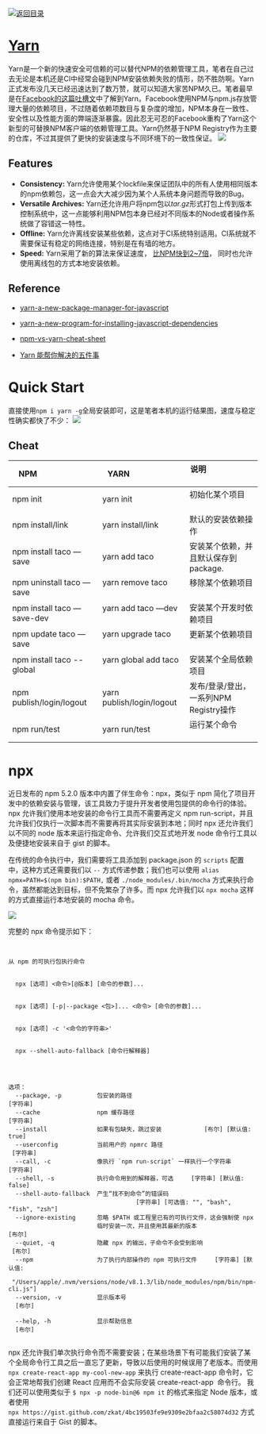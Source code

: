 [![返回目录](https://parg.co/UYp)](https://parg.co/Ubt) 




# [Yarn](https://github.com/yarnpkg/yarn)


Yarn是一个新的快速安全可信赖的可以替代NPM的依赖管理工具，笔者在自己过去无论是本机还是CI中经常会碰到NPM安装依赖失败的情形，防不胜防啊。Yarn正式发布没几天已经迅速达到了数万赞，就可以知道大家苦NPM久已。笔者最早是在[Facebook的这篇吐槽文](https://code.facebook.com/posts/1840075619545360/yarn-a-new-package-manager-for-javascript/)中了解到Yarn。Facebook使用NPM与npm.js存放管理大量的依赖项目，不过随着依赖项数目与复杂度的增加，NPM本身在一致性、安全性以及性能方面的弊端逐渐暴露。因此忍无可忍的Facebook重构了Yarn这个新型的可替换NPM客户端的依赖管理工具。Yarn仍然基于NPM Registry作为主要的仓库，不过其提供了更快的安装速度与不同环境下的一致性保证。
![](https://coding.net/u/hoteam/p/Cache/git/raw/master/2016/10/2/1-6b1tRgneuFkZol6ZQqo-lQ.png)




## Features
- **Consistency:** Yarn允许使用某个lockfile来保证团队中的所有人使用相同版本的npm依赖包，这一点会大大减少因为某个人系统本身问题而导致的Bug。
- **Versatile Archives:** Yarn还允许用户将npm包以*tar.gz*形式打包上传到版本控制系统中，这一点能够利用NPM包本身已经对不同版本的Node或者操作系统做了容错这一特性。
- **Offline:** Yarn允许离线安装某些依赖，这点对于CI系统特别适用。CI系统就不需要保证有稳定的网络连接，特别是在有墙的地方。
- **Speed:** Yarn采用了新的算法来保证速度， [比NPM快到2~7倍](https://yarnpkg.com/en/compare)， 同时也允许使用离线包的方式本地安装依赖。


## Reference

- [yarn-a-new-package-manager-for-javascript](https://code.facebook.com/posts/1840075619545360/yarn-a-new-package-manager-for-javascript/)

- [yarn-a-new-program-for-installing-javascript-dependencies](https://blog.getexponent.com/yarn-a-new-program-for-installing-javascript-dependencies-44961956e728#.qf8fmeg4g)

- [npm-vs-yarn-cheat-sheet](https://shift.infinite.red/npm-vs-yarn-cheat-sheet-8755b092e5cc#.dcd5qeolm)

- [Yarn 能帮你解决的五件事](http://www.tuicool.com/articles/Yn2iU3Q)


# Quick Start
直接使用`npm i yarn -g`全局安装即可，这是笔者本机的运行结果图，速度与稳定性确实都快了不少：
![](https://coding.net/u/hoteam/p/Cache/git/raw/master/2016/10/2/9A18FA64-6871-4A55-B77D-7DAE78371DE5.png)


## Cheat


| NPM                        | YARN                      | 说明                         |
| -------------------------- | ------------------------- | -------------------------- |
| npm init                   | yarn init                 | 初始化某个项目                    |
| npm install/link           | yarn install/link         | 默认的安装依赖操作                  |
| npm install taco —save     | yarn add taco             | 安装某个依赖，并且默认保存到package.     |
| npm uninstall taco —save   | yarn remove taco          | 移除某个依赖项目                   |
| npm install taco —save-dev | yarn add taco —dev        | 安装某个开发时依赖项目                |
| npm update taco —save      | yarn upgrade taco         | 更新某个依赖项目                   |
| npm install taco --global  | yarn global add taco      | 安装某个全局依赖项目                 |
| npm publish/login/logout   | yarn publish/login/logout | 发布/登录/登出，一系列NPM Registry操作 |
| npm run/test               | yarn run/test             | 运行某个命令                     |








# npx


近日发布的 npm 5.2.0 版本中内置了伴生命令：npx，类似于 npm 简化了项目开发中的依赖安装与管理，该工具致力于提升开发者使用包提供的命令行的体验。npx 允许我们使用本地安装的命令行工具而不需要再定义 npm run-script，并且允许我们仅执行一次脚本而不需要再将其实际安装到本地；同时 npx 还允许我们以不同的 node 版本来运行指定命令、允许我们交互式地开发 node 命令行工具以及便捷地安装来自于 gist 的脚本。


在传统的命令执行中，我们需要将工具添加到 package.json 的 `scripts` 配置中，这种方式还需要我们以 `--` 方式传递参数；我们也可以使用 `alias npmx=PATH=$(npm bin):$PATH,` 或者 `./node_modules/.bin/mocha` 方式来执行命令，虽然都能达到目标，但不免繁杂了许多。而 npx 允许我们以 `npx mocha` 这样的方式直接运行本地安装的 mocha 命令。


![](https://coding.net/u/hoteam/p/Cache/git/raw/master/2017/6/1/1-A4HJT1FHQA_1_z3aMBc5mg.gif)


完整的 npx 命令提示如下：


```


从 npm 的可执行包执行命令


  npx [选项] <命令>[@版本] [命令的参数]...


  npx [选项] [-p|--package <包>]... <命令> [命令的参数]...


  npx [选项] -c '<命令的字符串>'


  npx --shell-auto-fallback [命令行解释器]




选项：
  --package, -p          包安装的路径                                   [字符串]
  --cache                npm 缓存路径                                   [字符串]
  --install              如果有包缺失，跳过安装            [布尔] [默认值: true]
  --userconfig           当前用户的 npmrc 路径                          [字符串]
  --call, -c             像执行 `npm run-script` 一样执行一个字符串     [字符串]
  --shell, -s            执行命令用到的解释器，可选     [字符串] [默认值: false]
  --shell-auto-fallback  产生“找不到命令”的错误码
                                    [字符串] [可选值: "", "bash", "fish", "zsh"]
  --ignore-existing      忽略 $PATH 或工程里已有的可执行文件，这会强制使 npx
                         临时安装一次，并且使用其最新的版本               [布尔]
  --quiet, -q            隐藏 npx 的输出，子命令不会受到影响              [布尔]
  --npm                  为了执行内部操作的 npm 可执行文件     [字符串] [默认值:
   "/Users/apple/.nvm/versions/node/v8.1.3/lib/node_modules/npm/bin/npm-cli.js"]
  --version, -v          显示版本号                                       [布尔]

  --help, -h             显示帮助信息                                     [布尔]


```
npx 还允许我们单次执行命令而不需要安装；在某些场景下有可能我们安装了某个全局命令行工具之后一直忘了更新，导致以后使用的时候误用了老版本。而使用 `npx create-react-app my-cool-new-app` 来执行 create-react-app 命令时，它会正常地帮我们创建 React 应用而不会实际安装 create-react-app  命令行。
我们还可以使用类似于 `$ npx -p node-bin@6 npm it` 的格式来指定 Node 版本，或者使用 `npx https://gist.github.com/zkat/4bc19503fe9e9309e2bfaa2c58074d32` 方式直接运行来自于 Gist 的脚本。

